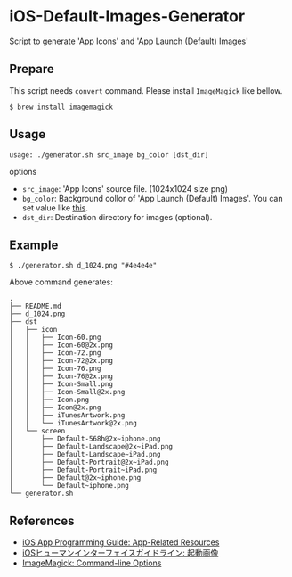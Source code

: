 iOS-Default-Images-Generator
============================

Script to generate 'App Icons' and 'App Launch (Default) Images'

## Prepare

This script needs `convert` command.  Please install `ImageMagick` like bellow.

```
$ brew install imagemagick
```

## Usage

```
usage: ./generator.sh src_image bg_color [dst_dir]
```

options

- `src_image`: 'App Icons' source file. (1024x1024 size png)
- `bg_color`:  Background collor of 'App Launch (Default) Images'. You can set value like [this](http://www.imagemagick.org/script/command-line-options.php#fill).
- `dst_dir`: Destination directory for images (optional).

## Example

```
$ ./generator.sh d_1024.png "#4e4e4e"
```

Above command generates:

```
.
├── README.md
├── d_1024.png
├── dst
│   ├── icon
│   │   ├── Icon-60.png
│   │   ├── Icon-60@2x.png
│   │   ├── Icon-72.png
│   │   ├── Icon-72@2x.png
│   │   ├── Icon-76.png
│   │   ├── Icon-76@2x.png
│   │   ├── Icon-Small.png
│   │   ├── Icon-Small@2x.png
│   │   ├── Icon.png
│   │   ├── Icon@2x.png
│   │   ├── iTunesArtwork.png
│   │   └── iTunesArtwork@2x.png
│   └── screen
│       ├── Default-568h@2x~iphone.png
│       ├── Default-Landscape@2x~iPad.png
│       ├── Default-Landscape~iPad.png
│       ├── Default-Portrait@2x~iPad.png
│       ├── Default-Portrait~iPad.png
│       ├── Default@2x~iphone.png
│       └── Default~iphone.png
└── generator.sh
```

## References

- [iOS App Programming Guide: App-Related Resources](https://developer.apple.com/library/ios/documentation/iphone/conceptual/iphoneosprogrammingguide/App-RelatedResources/App-RelatedResources.html)
- [iOSヒューマンインターフェイスガイドライン: 起動画像](https://developer.apple.com/jp/devcenter/ios/library/documentation/userexperience/conceptual/mobilehig/LaunchImages/LaunchImages.html)
- [ImageMagick: Command-line Options](http://www.imagemagick.org/script/command-line-options.php#fill)

